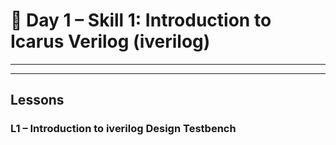 # 🔹 Day 1 – Skill 1: Introduction to Icarus Verilog (iverilog)

---
---

## Lessons

### L1 – Introduction to iverilog Design Testbench

